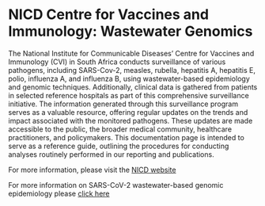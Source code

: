 # NICD Centre for Vaccines and Immunology: Wastewater Genomics 

The National Institute for Communicable Diseases’ Centre for Vaccines and Immunology (CVI) in
South Africa conducts surveillance of various pathogens, including SARS-Cov-2, measles, rubella,
hepatitis A, hepatitis E, polio, influenza A, and influenza B, using wastewater-based epidemiology
and genomic techniques. Additionally, clinical data is gathered from patients in selected reference
hospitals as part of this comprehensive surveillance initiative. The information generated through
this surveillance program serves as a valuable resource, offering regular updates on the trends and
impact associated with the monitored pathogens. These updates are made accessible to the public,
the broader medical community, healthcare practitioners, and policymakers. This documentation
page is intended to serve as a reference guide, outlining the procedures for conducting analyses 
routinely performed in our reporting and publications.

For more information, please visit the [NICD website](https://www.nicd.ac.za/centres/centre-for-vaccines-and-immunology/)


For more information on SARS-CoV-2 wastewater-based genomic epidemiology please
[click here](https://www.nicd.ac.za/diseases-a-z-index/disease-index-covid-19/surveillance-reports/weekly-reports/wastewater-based-epidemiology-for-sars-cov-2-in-south-africa/)
